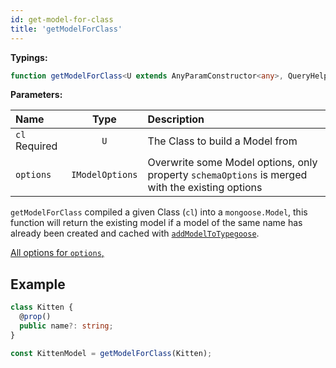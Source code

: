 ```yaml
---
id: get-model-for-class
title: 'getModelForClass'
---
```


**Typings:**

```ts
function getModelForClass<U extends AnyParamConstructor<any>, QueryHelpers = BeAnObject>(cl: U, options?: IModelOptions)
```

**Parameters:**

| Name                                                      |      Type       | Description                                                                                     |
| :-------------------------------------------------------- | :-------------: | :---------------------------------------------------------------------------------------------- |
| `cl` <span class="badge badge--secondary">Required</span> |       `U`       | The Class to build a Model from                                                                 |
| `options`                                                 | `IModelOptions` | Overwrite some Model options, only property `schemaOptions` is merged with the existing options |

`getModelForClass` compiled a given Class (`cl`) into a `mongoose.Model`, this function will return the existing model if a model of the same name has already been created and cached with [`addModelToTypegoose`](./addModelToTypegoose.md).

[All options for `options`,](../decorators/modelOptions.md#options)

## Example

```ts
class Kitten {
  @prop()
  public name?: string;
}

const KittenModel = getModelForClass(Kitten);
```
